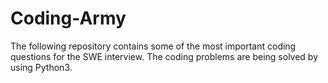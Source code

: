 # Coding-Army
The following repository contains some of the most important  coding questions for the SWE interview. The coding problems are being solved by using Python3.
